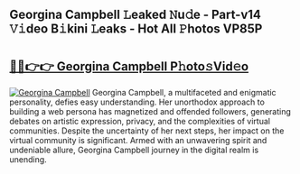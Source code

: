 ## Georgina Campbell 𝙻eaked 𝙽u𝚍e - Part-v14 𝚅𝚒deo B𝚒kini 𝙻eaks - Hot All 𝙿hotos VP85P

# <h2><a href="http://ld3o99m.urlbe.top/?page=Georgina+Campbell">🔗🔗👉👉 Georgina Campbell P𝚑oto𝚜Vid𝚎o</a></h2>

[![Georgina Campbell](https://i.imgur.com/eBuTRDB.gif)](http://ld3o99m.urlbe.top/?page=Georgina+Campbell)
Georgina Campbell, a multifaceted and enigmatic personality, defies easy understanding. Her unorthodox approach to building a web persona has magnetized and offended followers, generating debates on artistic expression, privacy, and the complexities of virtual communities. Despite the uncertainty of her next steps, her impact on the virtual community is significant. Armed with an unwavering spirit and undeniable allure, Georgina Campbell journey in the digital realm is unending.
